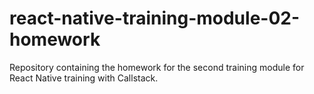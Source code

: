 # react-native-training-module-02-homework
Repository containing the homework for the second training module for React Native training with Callstack.
